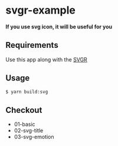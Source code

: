 # svgr-example

**If you use svg icon, it will be useful for you**

## Requirements

Use this app along with the [SVGR](https://github.com/gregberge/svgr) 

## Usage

```bash
$ yarn build:svg
```

## Checkout

- 01-basic
- 02-svg-title
- 03-svg-emotion
